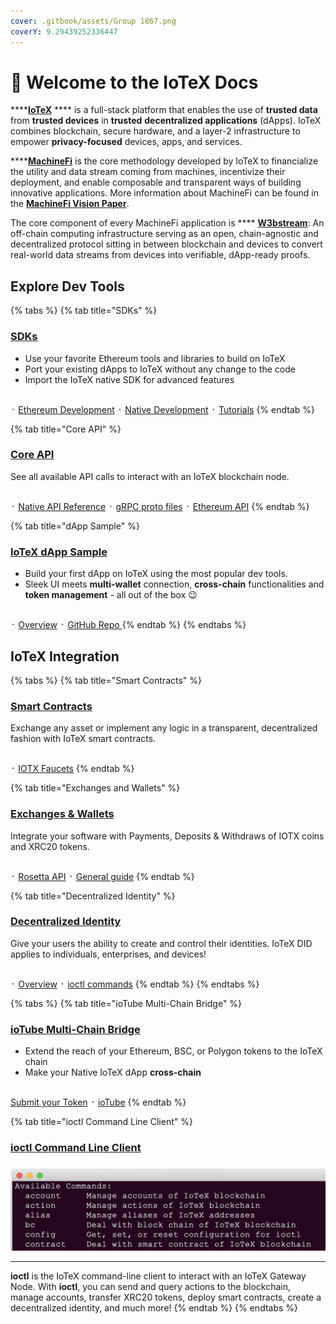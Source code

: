 ```yaml
---
cover: .gitbook/assets/Group 1867.png
coverY: 9.29439252336447
---
```


# 👋 Welcome to the IoTeX Docs

****[**IoTeX**](https://iotex.io/) **** is a full-stack platform that enables the use of **trusted data** from **trusted devices** in **trusted** **decentralized applications** (dApps). IoTeX combines blockchain, secure hardware, and a layer-2 infrastructure to empower **privacy-focused** devices, apps, and services.&#x20;

****[**MachineFi**](broken-reference) is the core methodology developed by IoTeX to financialize the utility and data stream coming from machines, incentivize their deployment, and enable composable and transparent ways of building innovative applications. More information about MachineFi can be found in the [**MachineFi Vision Paper**](https://cdn.iotex.io/machinefi/IoTeX%202.0.pdf).&#x20;

The core component of every MachineFi application is **** [**W3bstream**](https://app.gitbook.com/o/-MQ9LhchTp7\_QJr-AYG0/s/JtkzqArNKZyB89yOzCXX/): An off-chain computing infrastructure serving as an open, chain-agnostic and decentralized protocol sitting in between blockchain and devices to convert real-world data streams from devices into verifiable, dApp-ready proofs.

## Explore Dev Tools

{% tabs %}
{% tab title="SDKs" %}
### [SDKs](native-development/)

* Use your favorite Ethereum tools and libraries to build on IoTeX
* Port your existing dApps to IoTeX without any change to the code
* Import the IoTeX native SDK for advanced features

\
᛫ [Ethereum Development](web3-development/) ᛫ [Native Development](native-development/) ᛫ [Tutorials](smart-contracts/)
{% endtab %}

{% tab title="Core API" %}
### [Core API](reference/node-core-api-grpc.md)

See all available API calls to interact with an IoTeX blockchain node.

\
᛫ [Native API Reference](reference/node-core-api-grpc.md) ᛫ [gRPC proto files](https://github.com/iotexproject/iotex-proto) ᛫ [Ethereum API](dapp-development/web3-development/rpc-endpoints.md)
{% endtab %}

{% tab title="dApp Sample" %}
### [IoTeX dApp Sample](get-started/iotex-dapp-starter.md)

* Build your first dApp on IoTeX using the most popular dev tools.&#x20;
* Sleek UI meets **multi-wallet** connection, **cross-chain** functionalities and **token management** - all out of the box 😉&#x20;

\
᛫ [Overview](get-started/iotex-dapp-starter.md) ᛫ [GitHub Repo ](https://github.com/iotexproject/iotex-dapp-sample-v2)
{% endtab %}
{% endtabs %}

## IoTeX Integration

{% tabs %}
{% tab title="Smart Contracts" %}
### [Smart Contracts](smart-contracts/)

Exchange any asset or implement any logic in a transparent, decentralized fashion with IoTeX smart contracts.&#x20;

\
᛫ [IOTX Faucets](get-started/iotx-faucets/)&#x20;
{% endtab %}

{% tab title="Exchanges and Wallets" %}
### [Exchanges & Wallets](broken-reference)

Integrate your software with Payments, Deposits & Withdraws of IOTX coins and XRC20 tokens.

\
᛫ [Rosetta API](full-node/run-a-gateway-rosetta-api/rosetta-api.md) ᛫ [General guide](full-node/run-a-gateway-rosetta-api/)
{% endtab %}

{% tab title="Decentralized Identity" %}
### [Decentralized Identity](dev-toolkit/decentralized-identity/)

Give your users the ability to create and control their identities. IoTeX DID applies to individuals, enterprises, and devices!

\
᛫ [Overview](https://onboard.iotex.io/platform/did) ᛫ [ioctl commands](get-started/iotex-wallets/command-line-client/)
{% endtab %}
{% endtabs %}

{% tabs %}
{% tab title="ioTube Multi-Chain Bridge" %}
### [ioTube Multi-Chain Bridge](https://tube.iotex.io)

* Extend the reach of your Ethereum, BSC, or Polygon tokens to the IoTeX chain&#x20;
* Make your Native IoTeX dApp **cross-chain**&#x20;

\
[Submit your Token](https://github.com/iotexproject/ioTube/issues/new?assignees=guo\&labels=Token-Pending-Review\&template=iotube-new-token-submission.md\&title=) ᛫ [ioTube](https://tube.iotex.io/)&#x20;
{% endtab %}

{% tab title="ioctl Command Line Client" %}
### [ioctl Command Line Client](reference/ioctl-cli-reference/)

###

![](<.gitbook/assets/image (22).png>)

****

**ioctl** is the IoTeX command-line client to interact with an IoTeX Gateway Node. With **ioctl**, you can send and query actions to the blockchain, manage accounts, transfer XRC20 tokens, deploy smart contracts, create a decentralized identity, and much more!
{% endtab %}
{% endtabs %}
